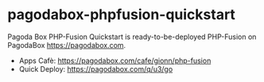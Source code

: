 pagodabox-phpfusion-quickstart
==============================

Pagoda Box PHP-Fusion Quickstart is ready-to-be-deployed PHP-Fusion on PagodaBox https://pagodabox.com.

* Apps Cafè: https://pagodabox.com/cafe/gionn/php-fusion
* Quick Deploy: https://pagodabox.com/q/u3/go

